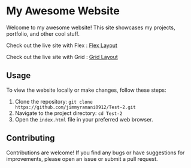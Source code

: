 # My Awesome Website

Welcome to my awesome website! This site showcases my projects, portfolio, and other cool stuff.

Check out the live site with Flex : [Flex Layout](https://test-2-me-flex.netlify.app)

Check out the live site with Grid : [Grid Layout](https://test-2-me-grid.netlify.app)

## Usage

To view the website locally or make changes, follow these steps:

1. Clone the repository: `git clone https://github.com/jimmyramani0912/Test-2.git`
2. Navigate to the project directory: `cd Test-2`
3. Open the `index.html` file in your preferred web browser.

## Contributing

Contributions are welcome! If you find any bugs or have suggestions for improvements, please open an issue or submit a pull request.
